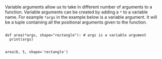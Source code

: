 Variable arguments allow us to take in different number of arguments to a function. Variable arguments can be created by adding a `*` to a variable name. For example `*args` in the example below is a variable argument. It will be a tuple containing all the positional arguments given to the function.

<Editor lang="python">
<code>
def area(*args, shape="rectangle"): # args is a variable argument
  print(args)

area(6, 5, shape='rectangle')
</code>
</Editor>